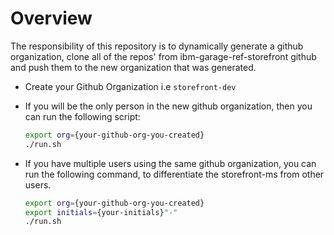 # Overview
The responsibility of this repository is to dynamically generate a github organization,
clone all of the repos' from ibm-garage-ref-storefront github and push them to the new organization that was generated.

- Create your Github Organization i.e `storefront-dev`

- If you will be the only person in the new github organization, then you can run the following script:
    ```bash
    export org={your-github-org-you-created}
    ./run.sh
    ```

- If you have multiple users using the same github organization, you can run the following command, to differentiate the storefront-ms from other users.

    ```bash
    export org={your-github-org-you-created}
    export initials={your-initials}"-"
    ./run.sh
    ```